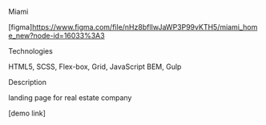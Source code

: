 Miami

[figma]https://www.figma.com/file/nHz8bflIwJaWP3P99vKTH5/miami_home_new?node-id=16033%3A3

Technologies

HTML5, SCSS, Flex-box, Grid, JavaScript BEM, Gulp

Description

landing page for real estate company

[demo link]
